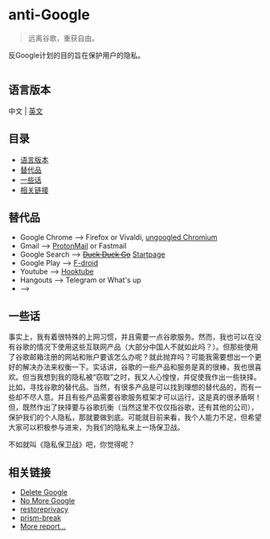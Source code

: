 # anti-Google

> 远离谷歌，重获自由。

反Google计划的目的旨在保护用户的隐私。


![]()

## 语言版本

中文 | [英文](https://github.com/i0Ek3/deG/blob/master/README.md?1538876488468)


## 目录

* [语言版本](#语言版本)
* [替代品](#替代品)
* [一些话](#一些话)
* [相关链接](#相关链接)


## 替代品

- Google Chrome --> Firefox or Vivaldi, [ungoogled Chromium](https://github.com/Eloston/ungoogled-chromium)
- Gmail --> [ProtonMail](https://protonmail.com/) or Fastmail
- Google Search --> ~~[Duck Duck Go](https://duckduckgo.com/)~~ [Startpage](https://www.startpage.com)
- Google Play --> [F-droid](https://f-droid.org/en/)
- Youtube --> [Hooktube](https://hooktube.com/)
- Hangouts --> Telegram or What's up
- --> []()



## 一些话

事实上，我有着很特殊的上网习惯，并且需要一点谷歌服务。然而，我也可以在没有谷歌的情况下使用这些互联网产品（大部分中国人不就如此吗？）。但那些使用了谷歌邮箱注册的网站和账户要该怎么办呢？就此抛弃吗？可能我需要想出一个更好的解决办法来权衡一下。实话讲，谷歌的一些产品和服务是真的很棒，我也很喜欢。但当我想到我的隐私被“窃取”之时，我又人心惶惶，并促使我作出一些抉择。比如，寻找谷歌的替代品。当然，有很多产品是可以找到理想的替代品的，而有一些却不尽人意。并且有些产品需要谷歌服务框架才可以运行，这是真的很矛盾啊！但，既然作出了抉择要与谷歌抗衡（当然这里不仅仅指谷歌，还有其他的公司），保护我们的个人隐私，那就要做到底。可能就目前来看，我个人能力不足，但希望大家可以积极参与进来，为我们的隐私来上一场保卫战。

不如就叫《隐私保卫战》吧，你觉得呢？



## 相关链接

- [Delete Google](https://restoreprivacy.com/delete-google/)
- [No More Google](https://nomoregoogle.com/?ref=appinn)
- [restoreprivacy](https://restoreprivacy.com/)
- [prism-break](https://prism-break.org/en/)
- [More report...](https://github.com/i0Ek3/deG/blob/master/report.md)



